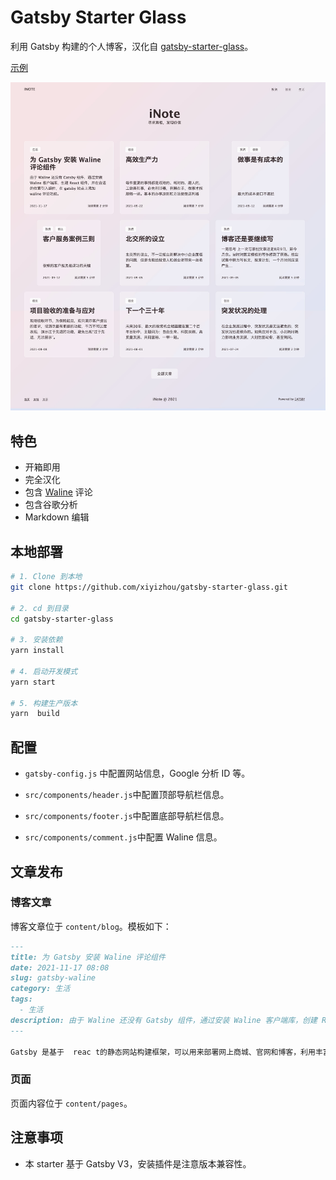 # Gatsby Starter Glass

利用 Gatsby 构建的个人博客，汉化自 [gatsby-starter-glass](https://github.com/yinkakun/gatsby-starter-glass)。

[示例](https://inote.xyz/)

![demo site screenshot](./screenshot.jpg)

## 特色

* 开箱即用
* 完全汉化
* 包含 [Waline](https://waline.js.org) 评论
* 包含谷歌分析
* Markdown 编辑

## 本地部署

```bash
# 1. Clone 到本地
git clone https://github.com/xiyizhou/gatsby-starter-glass.git

# 2. cd 到目录
cd gatsby-starter-glass

# 3. 安装依赖
yarn install

# 4. 启动开发模式
yarn start

# 5. 构建生产版本
yarn  build
```

## 配置

-  `gatsby-config.js` 中配置网站信息，Google 分析 ID 等。
- `src/components/header.js`中配置顶部导航栏信息。
- `src/components/footer.js`中配置底部导航栏信息。

- `src/components/comment.js`中配置 Waline 信息。

## 文章发布

### 博客文章

博客文章位于 `content/blog`。模板如下：

```md
---
title: 为 Gatsby 安装 Waline 评论组件
date: 2021-11-17 08:08
slug: gatsby-waline
category: 生活
tags:
  - 生活
description: 由于 Waline 还没有 Gatsby 组件，通过安装 Waline 客户端库，创建 React 组件，并在合适的位置引入组件，在 gatsby 站点上添加 waline 评论功能。
---

Gatsby 是基于  reac t的静态网站构建框架，可以用来部署网上商城、官网和博客，利用丰富的插件可以实现图片懒加载、Markdown 文档支持、访客评论等功能。Gatsby 官方推荐的评论系统有 Disqus、Gitalk 等。
```

### 页面

页面内容位于 `content/pages`。

## 注意事项

- 本 starter 基于 Gatsby V3，安装插件是注意版本兼容性。
